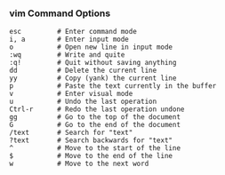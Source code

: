 ### vim Command Options

    esc         # Enter command mode
    i, a        # Enter input mode
    o           # Open new line in input mode
    :wq         # Write and quite
    :q!         # Quit without saving anything
    dd          # Delete the current line
    yy          # Copy (yank) the current line
    p           # Paste the text currently in the buffer
    v           # Enter visual mode
    u           # Undo the last operation
    Ctrl-r      # Redo the last operation undone
    gg          # Go to the top of the document
    G           # Go to the end of the document
    /text       # Search for "text"
    ?text       # Search backwards for "text"
    ^           # Move to the start of the line
    $           # Move to the end of the line
    w           # Move to the next word
    